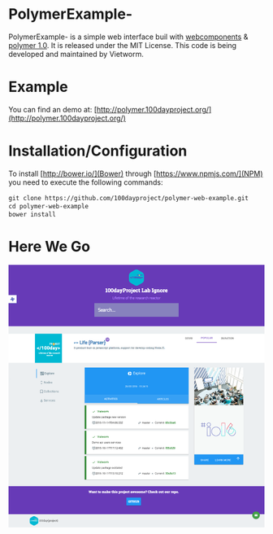 # PolymerExample-

PolymerExample- is a simple web interface buil with [webcomponents](http://webcomponents.org/) & [polymer 1.0](https://www.polymer-project.org/1.0/). It is released under the MIT License. This code is being developed and maintained by Vietworm.

# Example

You can find an demo at: [http://polymer.100dayproject.org/](http://polymer.100dayproject.org/)

# Installation/Configuration

To install [http://bower.io/](Bower) through [https://www.npmjs.com/](NPM) you need to execute the following commands:

```
git clone https://github.com/100dayproject/polymer-web-example.git
cd polymer-web-example
bower install
```

# Here We Go

![](https://raw.githubusercontent.com/100dayproject/polymer-web-example/master/screencapture-v1.png)
